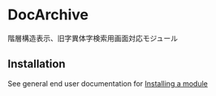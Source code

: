 # DocArchive

階層構造表示、旧字異体字検索用画面対応モジュール

## Installation

See general end user documentation for [Installing a module](http://dev.omeka.org/docs/s/user-manual/modules/#installing-modules)
